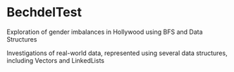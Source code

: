 # BechdelTest
Exploration of gender imbalances in Hollywood using BFS and Data Structures

Investigations of real-world data, represented using several data structures, including Vectors and LinkedLists
